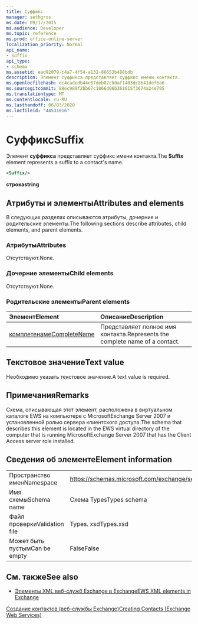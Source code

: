 ```yaml
---
title: Суффикс
manager: sethgros
ms.date: 09/17/2015
ms.audience: Developer
ms.topic: reference
ms.prod: office-online-server
localization_priority: Normal
api_name:
- Suffix
api_type:
- schema
ms.assetid: ead92079-c4a7-4f54-a132-86653b488bdb
description: Элемент суффикса представляет суффикс имени контакта.
ms.openlocfilehash: dc4cadedb44e67deb02cb0af1403dc8641def6a6
ms.sourcegitcommit: 88ec988f2bb67c1866d06b361615f3674a24e795
ms.translationtype: MT
ms.contentlocale: ru-RU
ms.lasthandoff: 06/03/2020
ms.locfileid: "44531016"
---
```

# <a name="suffix"></a><span data-ttu-id="26455-103">Суффикс</span><span class="sxs-lookup"><span data-stu-id="26455-103">Suffix</span></span>

<span data-ttu-id="26455-104">Элемент **суффикса** представляет суффикс имени контакта.</span><span class="sxs-lookup"><span data-stu-id="26455-104">The **Suffix** element represents a suffix to a contact's name.</span></span> 
  
```xml
<Suffix/>
```

 <span data-ttu-id="26455-105">**строка**</span><span class="sxs-lookup"><span data-stu-id="26455-105">**string**</span></span>
## <a name="attributes-and-elements"></a><span data-ttu-id="26455-106">Атрибуты и элементы</span><span class="sxs-lookup"><span data-stu-id="26455-106">Attributes and elements</span></span>

<span data-ttu-id="26455-107">В следующих разделах описываются атрибуты, дочерние и родительские элементы.</span><span class="sxs-lookup"><span data-stu-id="26455-107">The following sections describe attributes, child elements, and parent elements.</span></span>
  
### <a name="attributes"></a><span data-ttu-id="26455-108">Атрибуты</span><span class="sxs-lookup"><span data-stu-id="26455-108">Attributes</span></span>

<span data-ttu-id="26455-109">Отсутствуют.</span><span class="sxs-lookup"><span data-stu-id="26455-109">None.</span></span>
  
### <a name="child-elements"></a><span data-ttu-id="26455-110">Дочерние элементы</span><span class="sxs-lookup"><span data-stu-id="26455-110">Child elements</span></span>

<span data-ttu-id="26455-111">Отсутствуют.</span><span class="sxs-lookup"><span data-stu-id="26455-111">None.</span></span>
  
### <a name="parent-elements"></a><span data-ttu-id="26455-112">Родительские элементы</span><span class="sxs-lookup"><span data-stu-id="26455-112">Parent elements</span></span>

|<span data-ttu-id="26455-113">**Элемент**</span><span class="sxs-lookup"><span data-stu-id="26455-113">**Element**</span></span>|<span data-ttu-id="26455-114">**Описание**</span><span class="sxs-lookup"><span data-stu-id="26455-114">**Description**</span></span>|
|:-----|:-----|
|[<span data-ttu-id="26455-115">комплетенаме</span><span class="sxs-lookup"><span data-stu-id="26455-115">CompleteName</span></span>](completename.md) <br/> |<span data-ttu-id="26455-116">Представляет полное имя контакта.</span><span class="sxs-lookup"><span data-stu-id="26455-116">Represents the complete name of a contact.</span></span>  <br/> |
   
## <a name="text-value"></a><span data-ttu-id="26455-117">Текстовое значение</span><span class="sxs-lookup"><span data-stu-id="26455-117">Text value</span></span>

<span data-ttu-id="26455-118">Необходимо указать текстовое значение.</span><span class="sxs-lookup"><span data-stu-id="26455-118">A text value is required.</span></span>
  
## <a name="remarks"></a><span data-ttu-id="26455-119">Примечания</span><span class="sxs-lookup"><span data-stu-id="26455-119">Remarks</span></span>

<span data-ttu-id="26455-120">Схема, описывающая этот элемент, расположена в виртуальном каталоге EWS на компьютере с MicrosoftExchange Server 2007 и установленной ролью сервера клиентского доступа.</span><span class="sxs-lookup"><span data-stu-id="26455-120">The schema that describes this element is located in the EWS virtual directory of the computer that is running MicrosoftExchange Server 2007 that has the Client Access server role installed.</span></span>
  
## <a name="element-information"></a><span data-ttu-id="26455-121">Сведения об элементе</span><span class="sxs-lookup"><span data-stu-id="26455-121">Element information</span></span>

|||
|:-----|:-----|
|<span data-ttu-id="26455-122">Пространство имен</span><span class="sxs-lookup"><span data-stu-id="26455-122">Namespace</span></span>  <br/> |https://schemas.microsoft.com/exchange/services/2006/types  <br/> |
|<span data-ttu-id="26455-123">Имя схемы</span><span class="sxs-lookup"><span data-stu-id="26455-123">Schema name</span></span>  <br/> |<span data-ttu-id="26455-124">Схема Types</span><span class="sxs-lookup"><span data-stu-id="26455-124">Types schema</span></span>  <br/> |
|<span data-ttu-id="26455-125">Файл проверки</span><span class="sxs-lookup"><span data-stu-id="26455-125">Validation file</span></span>  <br/> |<span data-ttu-id="26455-126">Types. xsd</span><span class="sxs-lookup"><span data-stu-id="26455-126">Types.xsd</span></span>  <br/> |
|<span data-ttu-id="26455-127">Может быть пустым</span><span class="sxs-lookup"><span data-stu-id="26455-127">Can be empty</span></span>  <br/> |<span data-ttu-id="26455-128">False</span><span class="sxs-lookup"><span data-stu-id="26455-128">False</span></span>  <br/> |
   
## <a name="see-also"></a><span data-ttu-id="26455-129">См. также</span><span class="sxs-lookup"><span data-stu-id="26455-129">See also</span></span>



- [<span data-ttu-id="26455-130">Элементы XML веб-служб Exchange в Exchange</span><span class="sxs-lookup"><span data-stu-id="26455-130">EWS XML elements in Exchange</span></span>](ews-xml-elements-in-exchange.md)


[<span data-ttu-id="26455-131">Создание контактов (веб-службы Exchange)</span><span class="sxs-lookup"><span data-stu-id="26455-131">Creating Contacts (Exchange Web Services)</span></span>](https://msdn.microsoft.com/library/4845917e-70d1-481c-bbd7-011ec6571789%28Office.15%29.aspx)

